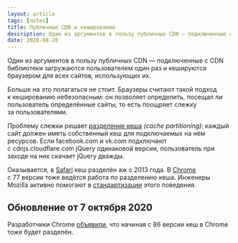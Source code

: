 ```yaml
---
layout: article
tags: [notes]
title: Публичные CDN и кеширование
description: Один из аргументов в пользу публичных CDN — подключенные с CDN библиотеки загружаются пользователем один раз и кешируются браузером для всех сайтов, использующих их. Больше на это полагаться не стоит.
date: 2020-08-20
---
```

<p class="subtitle">Один из аргументов в пользу публичных CDN — подключенные с CDN библиотеки загружаются пользователем один раз и кешируются браузером для всех сайтов, использующих их.</p>

Больше на это полагаться не стоит. Браузеры считают такой подход к кешированию небезопасным: он позволяет определить, посещал ли пользователь определённые сайты, то есть поощряет слежку за пользователями.

Проблему слежки решает [разделение кеша](https://github.com/shivanigithub/http-cache-partitioning/) *(cache partitioning)*: каждый сайт должен иметь собственный кеш для подключаемых на нём ресурсов. Если facebook.com и vk.com подключают с cdnjs.cloudflare.com jQuery одинаковой версии, пользователь при заходе на них скачает jQuery дважды.

Оказывается, в [Safari](https://andydavies.me/blog/2018/09/06/safari-caching-and-3rd-party-resources/) кеш разделён аж с 2013 года. В [Chrome](https://chromestatus.com/feature/5730772021411840) с 77 версии тоже ведётся работа по разделению кеша. Инженеры Mozilla активно помогают в [стандартизации](https://github.com/whatwg/fetch/issues/904) этого поведения.

## Обновление от 7 октября 2020

Разработчики Chrome [объявили](https://developers.google.com/web/updates/2020/10/http-cache-partitioning), что начиная с 86 версии кеш в Chrome тоже будет разделён.
